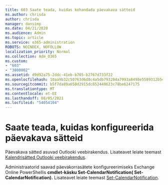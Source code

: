 ```yaml
---
title: 603 Saate teada, kuidas kohandada päevakava sätteid
ms.author: chrisda
author: chrisda
manager: dansimp
ms.date: 04/21/2020
ms.audience: Admin
ms.topic: article
ms.service: o365-administration
ROBOTS: NOINDEX, NOFOLLOW
localization_priority: Normal
ms.collection: Adm_O365
ms.custom:
- "603"
- "3800002"
ms.assetid: d9d92a75-2ddc-41eb-b705-b2767d733f22
ms.openlocfilehash: 10aa9b32c50763d6d8c4a5db793204a7993a8498e5589312b54e2d02a14d7dcd
ms.sourcegitcommit: b5f7da89a650d2915dc652449623c78be6247175
ms.translationtype: MT
ms.contentlocale: et-EE
ms.lasthandoff: 08/05/2021
ms.locfileid: "54054104"
---
```

# <a name="learn-how-to-configure-agenda-settings"></a>Saate teada, kuidas konfigureerida päevakava sätteid

Päevakava sätted asuvad  Outlooki veebirakendus. Lisateavet leiate teemast [Kalendrisätted Outlooki veebirakendus](https://support.office.com/article/12cba5a4-4f95-4d00-bfc3-b694aa67ac8f).

Administraatorid saavad päevakorrasätete konfigureerimiseks Exchange Online PowerShellis **cmdlet-käsku Set-CalendarNotification( Set-CalendarNotification).** Lisateavet leiate teemast [Set-CalendarNotification](https://technet.microsoft.com/library/dd351284).
